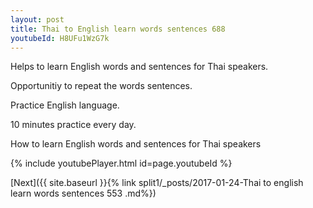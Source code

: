 ```yaml
---
layout: post
title: Thai to English learn words sentences 688 
youtubeId: H8UFu1WzG7k
---
```

 
 
Helps to learn English words and sentences for Thai speakers.

Opportunitiy to repeat the words sentences. 

Practice English language. 
 
10 minutes practice every day. 
 
How to learn English words and sentences for Thai speakers 
 
{% include youtubePlayer.html id=page.youtubeId %}
 
 
[Next]({{ site.baseurl }}{% link  split1/_posts/2017-01-24-Thai to english learn words sentences 553 .md%})
 
